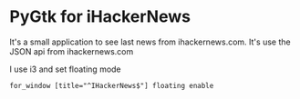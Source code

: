 # PyGtk for iHackerNews

It's a small application to see last news from ihackernews.com.
It's use the JSON api from ihackernews.com

I use i3 and set floating mode

    for_window [title="^IHackerNews$"] floating enable

